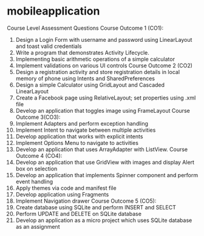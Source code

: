 # mobileapplication
Course Level Assessment Questions
Course Outcome 1 (CO1):
1. Design a Login Form with username and password using LinearLayout and toast valid
credentials
2. Write a program that demonstrates Activity Lifecycle.
3. Implementing basic arithmetic operations of a simple calculator
4. Implement validations on various UI controls
Course Outcome 2 (CO2)
1. Design a registration activity and store registration details in local memory of phone
using Intents and SharedPreferences
2. Design a simple Calculator using GridLayout and Cascaded LinearLayout
3. Create a Facebook page using RelativeLayout; set properties using .xml file
4. Develop an application that toggles image using FrameLayout
Course Outcome 3(CO3):
1. Implement Adapters and perform exception handling
2. Implement Intent to navigate between multiple activities
3. Develop application that works with explicit intents
4. Implement Options Menu to navigate to activities
5. Develop an application that uses ArrayAdapter with ListView.
Course Outcome 4 (CO4):
1. Develop an application that use GridView with images and display Alert box on
selection
2. Develop an application that implements Spinner component and perform event
handling
3. Apply themes via code and manifest file
4. Develop application using Fragments
5. Implement Navigation drawer
Course Outcome 5 (CO5):
1. Create database using SQLite and perform INSERT and SELECT
2. Perform UPDATE and DELETE on SQLite database
3. Develop an application as a micro project which uses SQLite database as an
assignment

